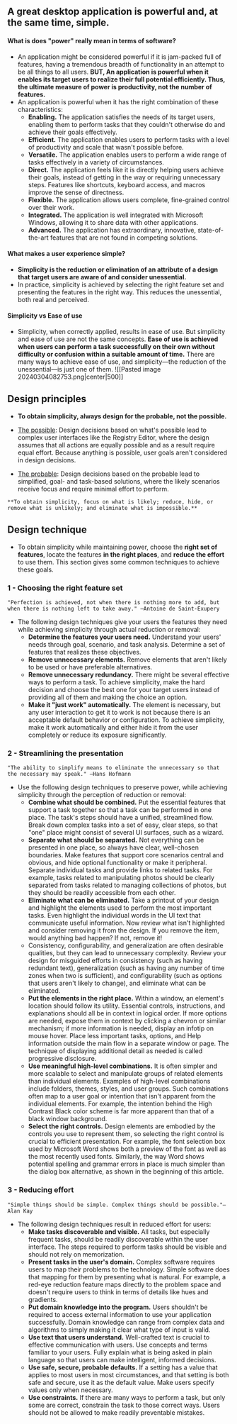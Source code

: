 ## A great desktop application is powerful and, at the same time, simple.
#### What is does "power" really mean in terms of software? 
- An application might be considered powerful if it is jam-packed full of features, having a tremendous breadth of functionality in an attempt to be all things to all users. **BUT, An application is powerful when it enables its target users to realize their full potential efficiently. Thus, the ultimate measure of power is productivity, not the number of features.**
- An application is powerful when it has the right combination of these characteristics:
	- **Enabling.** The application satisfies the needs of its target users, enabling them to perform tasks that they couldn't otherwise do and achieve their goals effectively.
	- **Efficient.** The application enables users to perform tasks with a level of productivity and scale that wasn't possible before.
	- **Versatile.** The application enables users to perform a wide range of tasks effectively in a variety of circumstances.
	- **Direct.** The application feels like it is directly helping users achieve their goals, instead of getting in the way or requiring unnecessary steps. Features like shortcuts, keyboard access, and macros improve the sense of directness.
	- **Flexible.** The application allows users complete, fine-grained control over their work.
	- **Integrated.** The application is well integrated with Microsoft Windows, allowing it to share data with other applications.
	- **Advanced.** The application has extraordinary, innovative, state-of-the-art features that are not found in competing solutions.
#### What makes a user experience simple?
- **Simplicity is the reduction or elimination of an attribute of a design that target users are aware of and consider unessential.**
- In practice, simplicity is achieved by selecting the right feature set and presenting the features in the right way. This reduces the unessential, both real and perceived.

#### Simplicity vs Ease of use
- Simplicity, when correctly applied, results in ease of use. But simplicity and ease of use are not the same concepts. **Ease of use is achieved when users can perform a task successfully on their own without difficulty or confusion within a suitable amount of time.** There are many ways to achieve ease of use, and simplicity—the reduction of the unessential—is just one of them.
![[Pasted image 20240304082753.png|center|500]]
## Design principles
- **To obtain simplicity, always design for the probable, not the possible.**
- <u>The possible</u>: Design decisions based on what's possible lead to complex user interfaces like the Registry Editor, where the design assumes that all actions are equally possible and as a result require equal effort. Because anything is possible, user goals aren't considered in design decisions.

- <u>The probable</u>: Design decisions based on the probable lead to simplified, goal- and task-based solutions, where the likely scenarios receive focus and require minimal effort to perform.
```ad-note
**To obtain simplicity, focus on what is likely; reduce, hide, or remove what is unlikely; and eliminate what is impossible.**
```
## Design technique
- To obtain simplicity while maintaining power, choose the **right set of features**, locate the features **in the right places**, and **reduce the effort** to use them. This section gives some common techniques to achieve these goals.
### 1 - Choosing the right feature set
```ad-note
"Perfection is achieved, not when there is nothing more to add, but when there is nothing left to take away." —Antoine de Saint-Exupery
```
- The following design techniques give your users the features they need while achieving simplicity through actual reduction or removal:
	- **Determine the features your users need.** Understand your users' needs through goal, scenario, and task analysis. Determine a set of features that realizes these objectives.
	- **Remove unnecessary elements.** Remove elements that aren't likely to be used or have preferable alternatives.
	- **Remove unnecessary redundancy.** There might be several effective ways to perform a task. To achieve simplicity, make the hard decision and choose the best one for your target users instead of providing all of them and making the choice an option.
	- **Make it "just work" automatically.** The element is necessary, but any user interaction to get it to work is not because there is an acceptable default behavior or configuration. To achieve simplicity, make it work automatically and either hide it from the user completely or reduce its exposure significantly.
### 2 - Streamlining the presentation
```ad-note
"The ability to simplify means to eliminate the unnecessary so that the necessary may speak." —Hans Hofmann
```
- Use the following design techniques to preserve power, while achieving simplicity through the perception of reduction or removal:
	- **Combine what should be combined.** Put the essential features that support a task together so that a task can be performed in one place. The task's steps should have a unified, streamlined flow. Break down complex tasks into a set of easy, clear steps, so that "one" place might consist of several UI surfaces, such as a wizard.
	- **Separate what should be separated.** Not everything can be presented in one place, so always have clear, well-chosen boundaries. Make features that support core scenarios central and obvious, and hide optional functionality or make it peripheral. Separate individual tasks and provide links to related tasks. For example, tasks related to manipulating photos should be clearly separated from tasks related to managing collections of photos, but they should be readily accessible from each other.
	- **Eliminate what can be eliminated.** Take a printout of your design and highlight the elements used to perform the most important tasks. Even highlight the individual words in the UI text that communicate useful information. Now review what isn't highlighted and consider removing it from the design. If you remove the item, would anything bad happen? If not, remove it!
	- Consistency, configurability, and generalization are often desirable qualities, but they can lead to unnecessary complexity. Review your design for misguided efforts in consistency (such as having redundant text), generalization (such as having any number of time zones when two is sufficient), and configurability (such as options that users aren't likely to change), and eliminate what can be eliminated.
	- **Put the elements in the right place.** Within a window, an element's location should follow its utility. Essential controls, instructions, and explanations should all be in context in logical order. If more options are needed, expose them in context by clicking a chevron or similar mechanism; if more information is needed, display an infotip on mouse hover. Place less important tasks, options, and Help information outside the main flow in a separate window or page. The technique of displaying additional detail as needed is called progressive disclosure.
	- **Use meaningful high-level combinations.** It is often simpler and more scalable to select and manipulate groups of related elements than individual elements. Examples of high-level combinations include folders, themes, styles, and user groups. Such combinations often map to a user goal or intention that isn't apparent from the individual elements. For example, the intention behind the High Contrast Black color scheme is far more apparent than that of a black window background.
	- **Select the right controls.** Design elements are embodied by the controls you use to represent them, so selecting the right control is crucial to efficient presentation. For example, the font selection box used by Microsoft Word shows both a preview of the font as well as the most recently used fonts. Similarly, the way Word shows potential spelling and grammar errors in place is much simpler than the dialog box alternative, as shown in the beginning of this article.
### 3 - Reducing effort
```ad-note
"Simple things should be simple. Complex things should be possible."—Alan Kay
```
- The following design techniques result in reduced effort for users:
	- **Make tasks discoverable and visible.** All tasks, but especially frequent tasks, should be readily discoverable within the user interface. The steps required to perform tasks should be visible and should not rely on memorization.
	- **Present tasks in the user's domain.** Complex software requires users to map their problems to the technology. Simple software does that mapping for them by presenting what is natural. For example, a red-eye reduction feature maps directly to the problem space and doesn't require users to think in terms of details like hues and gradients.
	- **Put domain knowledge into the program.** Users shouldn't be required to access external information to use your application successfully. Domain knowledge can range from complex data and algorithms to simply making it clear what type of input is valid.
	- **Use text that users understand.** Well-crafted text is crucial to effective communication with users. Use concepts and terms familiar to your users. Fully explain what is being asked in plain language so that users can make intelligent, informed decisions.
	- **Use safe, secure, probable defaults.** If a setting has a value that applies to most users in most circumstances, and that setting is both safe and secure, use it as the default value. Make users specify values only when necessary.
	- **Use constraints.** If there are many ways to perform a task, but only some are correct, constrain the task to those correct ways. Users should not be allowed to make readily preventable mistakes.